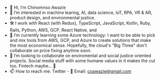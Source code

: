 - 👋 Hi, I’m Chinomnso Awazie
- 👀 I’m interested in machine learing, AI, data science, IoT, RPA, VR & AR, product design, and environmental justice.
- 🛠 I work with React (with Redux), TypeScript, JavaScript, Kotlin, Ruby, Rails, Python, AWS, GCP, React Native, and 
- 🌱 I’m currently learning some Azure technology: I want to be able to pick and mix tools from AWS, GCP, and Azure to create solutions that make the most economical sense. Hopefully, the cloud's "Big Three" don't collaborate on price fixing anytime soon.
- 💞️ I’m looking to collaborate on enviromental and social justice oriented projects. Social media stuff with some humane values in it makes the cut too. Fintech maybe... 🤔 
- 📫 How to reach me: Twitter - 📨 Email: coawazie@gmail.com

<!---
chinomnsoawazie/chinomnsoawazie is a ✨ special ✨ repository because its `README.md` (this file) appears on your GitHub profile.
You can click the Preview link to take a look at your changes.
--->
